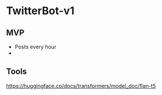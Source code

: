 # TwitterBot-v1
## MVP
- Posts every hour
- 

## Tools

https://huggingface.co/docs/transformers/model_doc/flan-t5